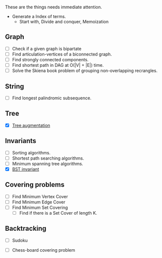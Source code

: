 
These are the things needs immediate attention.

- Generate a Index of terms.
	- Start with, Divide and conquer, Memoization

Graph
------
- [ ] Check if a given graph is bipartate
- [ ] Find articulation-vertices of a biconnected graph.
- [ ] Find strongly connected components.
- [ ] Find shortest path in DAG at O(|V| + |E|) time.
- [ ] Solve the Skiena book problem of grouping non-overlapping recrangles.

String
-------
- [ ] Find longest palindromic subsequence.

Tree
----
- [x] [Tree augmentation](data_structure/tree/tree/python/README.md)

Invariants
------------
- [ ] Sorting algorithms.
- [ ] Shortest path searching algorithms.
- [ ] Minimum spanning tree algorithms.
- [x] [BST invariant](data_structure/tree/tree/python/README.md)

Covering problems
-----------------

- [ ] Find Minimum Vertex Cover
- [ ] Find Minimum Edge Cover
- [ ] Find Minimum Set Covering
	- [ ] Find if there is a Set Cover of length K.

Backtracking
------------
- [ ] Sudoku
- [ ] Chess-board covering problem

